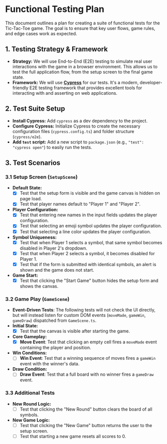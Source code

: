 # Functional Testing Plan

This document outlines a plan for creating a suite of functional tests for the Tic-Tac-Toe game. The goal is to ensure that key user flows, game rules, and edge cases work as expected.

## 1. Testing Strategy & Framework

-   **Strategy:** We will use End-to-End (E2E) testing to simulate real user interactions with the game in a browser environment. This allows us to test the full application flow, from the setup screen to the final game state.
-   **Framework:** We will use [**Cypress**](https://www.cypress.io/) for our tests. It's a modern, developer-friendly E2E testing framework that provides excellent tools for interacting with and asserting on web applications.

## 2. Test Suite Setup

-   **Install Cypress:** Add `cypress` as a dev dependency to the project.
-   **Configure Cypress:** Initialize Cypress to create the necessary configuration files (`cypress.config.ts`) and folder structure (`cypress/e2e`).
-   **Add `test` script:** Add a new script to `package.json` (e.g., `"test": "cypress open"`) to easily run the tests.

## 3. Test Scenarios

### 3.1 Setup Screen (`SetupScene`)

-   **Default State:**
    -   [X] Test that the setup form is visible and the game canvas is hidden on page load.
    -   [X] Test that player names default to "Player 1" and "Player 2".
-   **Player Configuration:**
    -   [X] Test that entering new names in the input fields updates the player configuration.
    -   [X] Test that selecting an emoji symbol updates the player configuration.
    -   [X] Test that selecting a line color updates the player configuration.
-   **Symbol Uniqueness:**
    -   [X] Test that when Player 1 selects a symbol, that same symbol becomes disabled in Player 2's dropdown.
    -   [X] Test that when Player 2 selects a symbol, it becomes disabled for Player 1.
    -   [X] Test that if the form is submitted with identical symbols, an alert is shown and the game does not start.
-   **Game Start:**
    -   [X] Test that clicking the "Start Game" button hides the setup form and shows the canvas.

### 3.2 Game Play (`GameScene`)

-   **Event-Driven Tests**: The following tests will not check the UI directly, but will instead listen for custom DOM events (`moveMade`, `gameWin`, `gameDraw`) dispatched from `GameScene.ts`.
-   **Initial State:**
    -   [X] Test that the canvas is visible after starting the game.
-   **Core Gameplay:**
    -   [X] **Move Event**: Test that clicking an empty cell fires a `moveMade` event containing the player and position.
-   **Win Conditions:**
    -   [ ] **Win Event**: Test that a winning sequence of moves fires a `gameWin` event with the winner's data.
-   **Draw Condition:**
    -   [ ] **Draw Event**: Test that a full board with no winner fires a `gameDraw` event.

### 3.3 Additional Tests

-   **New Round Logic:**
    -   [ ] Test that clicking the "New Round" button clears the board of all symbols.
-   **New Game Logic:**
    -   [ ] Test that clicking the "New Game" button returns the user to the setup screen.
    -   [ ] Test that starting a new game resets all scores to 0. 